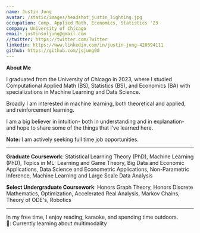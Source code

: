 ```yaml
---
name: Justin Jung
avatar: /static/images/headshot_justin_lighting.jpg
occupation: Comp. Applied Math, Economics, Statistics '23
company: University of Chicago
email: justinsoljung@gmail.com
//twitter: https://twitter.com/Twitter
linkedin: https://www.linkedin.com/in/justin-jung-420394111
github: https://github.com/jsjung00
---
```


**About Me**

I graduated from the University of Chicago in 2023, where I studied Computational Applied Math (BS), Statistics (BS), and Economics (BA) with specializations in Machine Learning and Data Science.

Broadly I am interested in machine learning, both theoretical and applied, and reinforcement learning.

I am a big believer in intuition- both in understanding and in explanation- and hope to share some of the things that I’ve learned here.

**Note:** I am actively seeking full time job opportunities.

---

**Graduate Coursework**: Statistical Learning Theory (PhD), Machine Learning (PhD), Topics in ML: Learning and Game Theory, Big Data and Economic Applications, Data Science and Econometric Applications, Non-Parametric Inference, Machine Learning and Large Scale Data Analysis

**Select Undergraduate Coursework**: Honors Graph Theory, Honors Discrete Mathematics, Optimization, Accelerated Real Analysis, Markov Chains, Theory of ODE's, Robotics

---

In my free time, I enjoy reading, karaoke, and spending time outdoors.  
📖: Currently learning about multimodality
